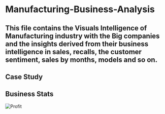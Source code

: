 # Manufacturing-Business-Analysis

## This file contains the Visuals Intelligence of Manufacturing industry with the Big companies and the insights derived from their business intelligence in sales, recalls, the customer sentiment, sales by months, models and so on. 

## Case Study 

## Business Stats 

![Profit](https://user-images.githubusercontent.com/97398702/202904821-459879bf-ee12-4790-a4e5-a76f6c2daf20.png)

